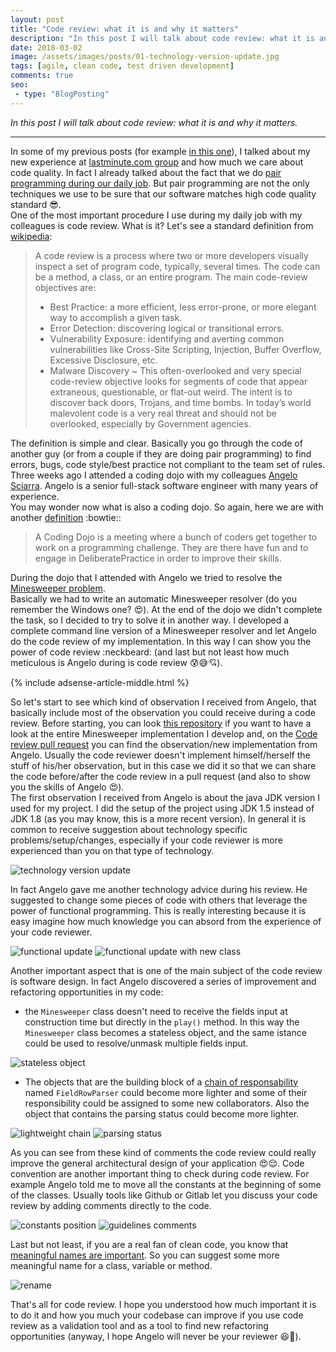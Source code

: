 ```yaml
---
layout: post
title: "Code review: what it is and why it matters"
description: "In this post I will talk about code review: what it is and why it matters."
date: 2018-03-02
image: /assets/images/posts/01-technology-version-update.jpg
tags: [agile, clean code, test driven development]
comments: true
seo:
 - type: "BlogPosting"
---
```


*In this post I will talk about code review: what it is and why it matters.*

---

In some of my previous posts (for example [in this one](/2017/09/11/clean-code-meaningful-names.html "clean code 
meaningful names")), I talked about my new experience at [lastminute.com group](http://www.lastminutegroup.com 
"lastminute.com group") and how much we care about code quality. In fact I already talked about the fact that we do 
[pair programming during our daily job](/2018/01/16/ide-refactoring-android-studio-xcode-appcode-webstorm-jetbrains.html "pair programming").
  But pair programming are not the only techniques we use to be sure that our software matches high 
  code quality standard :sunglasses:.  
  One of the most important procedure I use during my daily job with my colleagues is code review. What is it? Let's 
  see a standard definition from [wikipedia](https://en.wikipedia.org/wiki/Code_review "code review"):
  
  >A code review is a process where two or more developers visually inspect a set of program code, typically, several times. The code can be a method, a class, or an entire program. The main code-review objectives are:
  >* Best Practice: a more efficient, less error-prone, or more elegant way to accomplish a given task.  
  >* Error Detection: discovering logical or transitional errors.  
  >* Vulnerability Exposure: identifying and averting common vulnerabilities like Cross-Site Scripting, 
  Injection, Buffer Overflow, Excessive Disclosure, etc.
  >* Malware Discovery ~ This often-overlooked and very special code-review objective looks for segments of code that 
   appear extraneous, questionable, or flat-out weird. The intent is to discover back doors, Trojans, and time bombs.
    In today’s world malevolent code is a very real threat and should not be overlooked, especially by Government agencies. 

The definition is simple and clear. Basically you go through the code of another guy (or from a couple if they are 
doing pair programming) to find errors, bugs, code style/best practice not compliant to the team set of rules.  
Three weeks ago I attended a coding dojo with my colleagues [Angelo Sciarra](https://www.linkedin.com/in/angelosciarra/ "Angelo Sciarra"). 
Angelo is a senior full-stack software engineer with many years of experience.  
You may wonder now what is also a coding dojo. So again, here we are with
 another [definition](http://codingdojo.org/WhatIsCodingDojo/ "coding dojo") :bowtie::

> A Coding Dojo is a meeting where a bunch of coders get together to work on a programming challenge. They are there 
have fun and to engage in DeliberatePractice in order to improve their skills.

 
During the dojo that I attended with Angelo we tried to resolve the [Minesweeper problem](http://codingdojo.org/kata/Minesweeper/ "Minesweeper").   
Basically we had to write an automatic Minesweeper resolver (do you remember the Windows one? :heart_eyes:). At the 
end of the dojo we didn't complete the task, so I decided to try to solve it in another way. I developed a 
complete command line version of a Minesweeper resolver and let Angelo do the code review of my implementation. In this way I can show you the 
power of code review :neckbeard: (and last but not least how much meticulous is Angelo during is code review 
:cold_sweat::sweat_smile::cupid:).  

{% include adsense-article-middle.html %} 

So let's start to see which kind of observation I received from Angelo, that basically include most of the 
observation you could receive during a code review. Before starting, you can look [this repository](https://github.com/chicio/Minesweeper "Minesweeper kata dojo") 
if you want to have a look at the entire Minesweeper implementation I develop and, on the [Code review pull request](https://github.com/chicio/Minesweeper/pull/1) you can find the observation/new implementation from Angelo. Usually 
the code reviewer doesn't implement himself/herself the stuff of his/her observation, but in this case we did it so 
that we can share the code before/after the code review in a pull request (and also to show you the skills of Angelo 
:heart_eyes:).  
The first observation I received from Angelo is about the java JDK version I used for my project. I did the setup of 
the project using JDK 1.5 instead of JDK 1.8 (as you may know, this is a more recent version). In general it is 
common to receive suggestion about technology specific problems/setup/changes, especially if your code reviewer is 
more experienced than you on that type of technology.  

![technology version update](/assets/images/posts/01-technology-version-update.jpg "technology version update")

In fact Angelo gave me another technology advice during his review. He suggested to change some pieces of code with 
others that leverage the power of functional programming. This is really interesting because it is easy 
imagine how much knowledge you can absord from the experience of your code reviewer.
   
![functional update](/assets/images/posts/03-functional-field.jpg "functional update")
![functional update with new class](/assets/images/posts/04-new-fields-class.jpg "functional update with new class")

Another important aspect that is one of the main subject of the code review is software design. In fact Angelo 
discovered a series of improvement and refactoring opportunities in my code: 

* the `Minesweeper` class doesn't need to receive the fields input at construction time but directly in the `play()` 
method. In this way the `Minesweeper` class becomes a stateless object, and the same istance could be used to 
resolve/unmask multiple fields input.

![stateless object](/assets/images/posts/02-minesweeper-fields-as-parameter.jpg "stateless object")

* The objects that are the building block of a [chain of responsability]("https://en.wikipedia.org/wiki/Chain-of-responsibility_pattern" "chain of responsability")   
named `FieldRowParser` could become more lighter and some of their responsibility could be assigned to some new 
collaborators. Also the object that contains the parsing status could become more lighter.

![lightweight chain](/assets/images/posts/05-lightweight-chain.jpg "lightweight chain")
![parsing status](/assets/images/posts/07-parsing-status-become-parsing-content-lightweight.jpg "parsing status")

As you can see from these kind of comments the code review could really improve the general architectural design of 
your application :heart_eyes::relieved:.
Code convention are another important thing to check during code review. For example Angelo told me to move all the 
constants at the beginning of some of the classes. Usually tools like Github or Gitlab let you discuss your code 
review by adding comments directly to the code.

![constants position](/assets/images/posts/08-constants-beginning-of-file.jpg "constants position")
![guidelines comments](/assets/images/posts/06-guidelines.jpg "guidelines comments")

Last but not least, if you are a real fan of clean code, you know that [meaningful names are important](/2017/09/11/clean-code-meaningful-names.html "clean code meaningful names"). So you can 
suggest some more meaningful name for a class, variable or method.

![rename](/assets/images/posts/10-rename-masker.jpg "rename")

That's all for code review. I hope you understood how much important it is to do it and how you much your codebase 
can improve if you use code review as a validation tool and as a tool to find new refactoring opportunities (anyway, 
I hope Angelo will never be your reviewer :laughing::sparkling_heart:).
